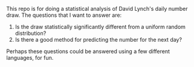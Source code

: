 This repo is for doing a statistical analysis of David Lynch's daily number draw.
The questions that I want to answer are:

1. Is the draw statistically significantly different from a uniform random distribution?
2. Is there a good method for predicting the number for the next day?

Perhaps these questions could be answered using a few different languages, for fun.

